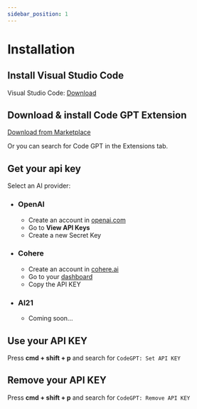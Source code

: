 ```yaml
---
sidebar_position: 1
---
```


# Installation

## Install Visual Studio Code
Visual Studio Code: [Download](https://code.visualstudio.com/download)

## Download & install Code GPT Extension
[Download from Marketplace](https://marketplace.visualstudio.com/items?itemName=DanielSanMedium.dscodegpt)

Or you can search for Code GPT in the Extensions tab.

## Get your api key
Select an AI provider:
- ### OpenAI
  - Create an account in [openai.com](https://openai.com/api/)
  - Go to **View API Keys**
  - Create a new Secret Key

- ### Cohere
  - Create an account in [cohere.ai](https://cohere.ai/)
  - Go to your [dashboard](https://dashboard.cohere.ai/)
  - Copy the API KEY

- ### AI21
  - Coming soon...

## Use your API KEY

Press **cmd + shift + p** and search for `CodeGPT: Set API KEY`

## Remove your API KEY

Press **cmd + shift + p** and search for `CodeGPT: Remove API KEY`